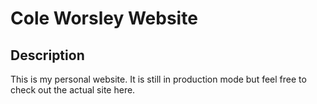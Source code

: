# Cole Worsley Website

## Description
This is my personal website. It is still in production mode but feel free to check out the actual site here.
